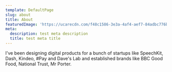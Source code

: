 ```yaml
---
template: DefaultPage
slug: about
title: About
featuredImage: 'https://ucarecdn.com/f48c1586-3e3a-4af4-aef7-84adbc776b52/'
meta:
  description: test meta description
  title: test meta title
---
```

I've been designing digital products for a bunch of startups like SpeechKit, Dash, Kindeo, #Pay and Dave's Lab and established brands like BBC Good Food, National Trust, Mr Porter.
